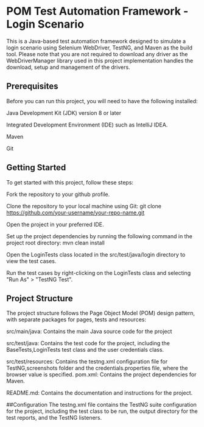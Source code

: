# POM Test Automation Framework - Login Scenario

This is a Java-based test automation framework designed to simulate a login scenario 
using Selenium WebDriver, TestNG, and Maven as the build tool. Please note that you are not required to
download any driver as the WebDriverManager library used in this project implementation handles the download,
setup and management of the drivers.

## Prerequisites

Before you can run this project, you will need to have the following installed:

Java Development Kit (JDK) version 8 or later

Integrated Development Environment (IDE) such as IntelliJ IDEA.

Maven

Git




## Getting Started

To get started with this project, follow these steps:

Fork the repository to your github profile.

Clone the repository to your local machine using Git: git clone https://github.com/your-username/your-repo-name.git

Open the project in your preferred IDE.

Set up the project dependencies by running the following command in the project root directory: mvn clean install

Open the LoginTests class located in the src/test/java/login directory to view the test cases.

Run the test cases by right-clicking on the LoginTests class and selecting "Run As" > "TestNG Test".

## Project Structure


The project structure follows the Page Object Model (POM) design pattern, with separate packages 
for pages, tests and resources:

src/main/java: Contains the main Java source code for the project

src/test/java: Contains the test code for the project, including the BaseTests,LoginTests test class and
the user credentials class.

src/test/resources: Contains the testng.xml configuration file for TestNG,screenshots folder and 
the credentials.properties file, where the browser value is specified.
pom.xml: Contains the project dependencies for Maven.

README.md: Contains the documentation and instructions for the project.

##Configuration
The testng.xml file contains the TestNG suite configuration for the project, including the test class to be run,
the output directory for the test reports, and the TestNG listeners.

